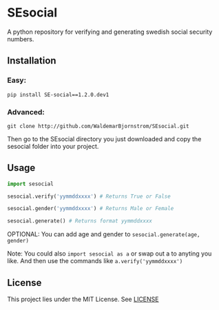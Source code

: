# SEsocial

A python repository for verifying and generating swedish social security numbers.

## Installation

### Easy:

`pip install SE-social==1.2.0.dev1`

### Advanced:

`git clone http://github.com/WaldemarBjornstrom/SEsocial.git`

Then go to the SEsocial directory you just downloaded and copy the sesocial folder into your project.

## Usage

```python
import sesocial

sesocial.verify('yymmddxxxx') # Returns True or False

sesocial.gender('yymmddxxxx') # Returns Male or Female

sesocial.generate() # Returns format yymmddxxxx

```

OPTIONAL: You can add age and gender to `sesocial.generate(age, gender)`

Note: You could also  `import sesocial as a` or swap out a to anyting you like.
And then use the commands like `a.verify('yymmddxxxx')`

## License

This project lies under the MIT License. See [LICENSE](LICENSE "LICENSE")
